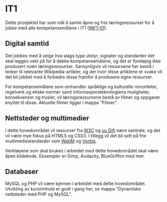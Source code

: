 IT1
========
Dette prosjektet har som mål å samle åpne og frie læringsressurser for å jobbe
med alle kompetansemålene i IT1 ([INF1-01](http://www.udir.no/kl06/INF1-01/)).

Digital samtid
--------------
Det jobbes med å velge hva slags type utstyr, signaler og standarder det skal
legges vekt på for å dekke kompetansemålene, og det er foreløpig ikke produsert
noen læringsressurser. Sansynligvis vil ressursene her bestå i lenker til relevante
Wikipedia-artikler, og der hvor disse artiklene er svake vil det bli jobbet med å
forbedre disse framfor å produsere egne ressurser.

For kompetansemålene som omhandler språklige og kulturelle minoriteter, regelverk
og etiske normer samt informasjonsteknologiens muligheter, konsekvenser og trusler,
vil læringsressursene bestå av filmer og oppgaver knyttet til disse. Aktuelle
filmer ligger i mappa "Filmer".

Nettsteder og multimedier
-------------------------
I dette hovedområdet vil ressurser fra [W3C](http://www.w3.org/) og [uu Difi](http://uu.difi.no/)
være sentrale, og det vil være mye fokus på HTML5 og CSS3. I tillegg vil det bli
sett på frie multimediestandarder som [WebM](http://www.webmproject.org/) og
[Vorbis](https://xiph.org/vorbis/).

Verktøyene som skal brukes i arbeidet med dette hovedområdet skal være åpen kildekode.
Eksempler er Gimp, Audacity, BlueGriffon med mer.

Databaser
---------
MySQL og PHP vil være kjernen i arbeidet med dette hovedområdet. Utvikling av
kursinnhold er godt i gang her, se mappa "Dynamiske nettsteder med PHP og MySQL".





